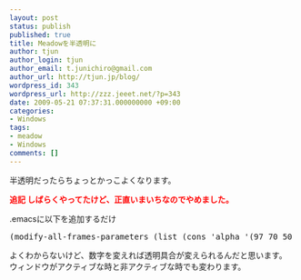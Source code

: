 ```yaml
---
layout: post
status: publish
published: true
title: Meadowを半透明に
author: tjun
author_login: tjun
author_email: t.junichiro@gmail.com
author_url: http://tjun.jp/blog/
wordpress_id: 343
wordpress_url: http://zzz.jeeet.net/?p=343
date: 2009-05-21 07:37:31.000000000 +09:00
categories:
- Windows
tags:
- meadow
- Windows
comments: []
---
```

半透明だったらちょっとかっこよくなります。

<span style="color: #ff0000;"><strong>追記
しばらくやってたけど、正直いまいちなのでやめました。</strong></span>

.emacsに以下を追加するだけ
<pre>(modify-all-frames-parameters (list (cons 'alpha '(97 70 50 30))))
</pre>
よくわからないけど、数字を変えれば透明具合が変えられるんだと思います。
ウィンドウがアクティブな時と非アクティブな時でも変わります。
